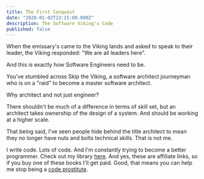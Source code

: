 ```yaml
---
title: The First Conquest
date: "2020-01-02T23:15:00.000Z"
description: The Software Viking's Code
published: false
---
```

When the emissary's came to the Viking lands and
asked to speak to their leader, the Viking responded: "We are all leaders here".

And this is exactly how Software Engineers need to be.  

You've stumbled across Skip the Viking, a software architect journeyman
who is on a "raid" to become a master software architect.

Why architect and not just engineer?

There shouldn't be much of a difference in terms of skill set, but an
architect takes ownership of the design of a system.  And should be working 
at a higher scale.

That being said, I've seen people hide behind the title architect to mean
they no longer have nuts and bolts technical skills.  That is not me.

I write code. Lots of code. And I'm constantly trying to become a better programmer.  Check
out my library [here](/books).  And yes, these are affiliate links, so if you buy one of these books I'll get paid.
Good, that means you can help me stop being a [code prostitute](/code-hooker).


